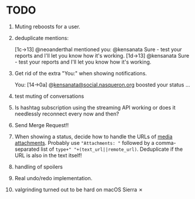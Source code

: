 # TODO

1. Muting reboosts for a user.

1. deduplicate mentions: 
    
	<neoanderthal> [1c->13] @neoanderthal mentioned you: @kensanata Sure -
		test your reports and I'll let you know how it's working.
	<neoanderthal> [1d->13] @kensanata Sure - test your reports and I'll
		let you know how it's working.

1. Get rid of the extra "You:" when showing notifications.
   
   <root> You: [14->0a] @kensanata@social.nasqueron.org boosted your
   status ...

1. test muting of conversations

1. Is hashtag subscription using the streaming API working or does it
   needlessly reconnect every now and then?

1. Send Merge Request!!

1. When showing a status, decide how to handle the URLs of [media
   attachments](https://github.com/tootsuite/documentation/blob/master/Using-the-API/API.md#attachment).
   Probably use `"Attachments: "` followed by a comma-separated list
   of `type+" "+(text_url||remote_url)`. Deduplicate if the URL is
   also in the text itself!

1. handling of spoilers

1. Real undo/redo implementation.

1. valgrinding turned out to be hard on macOS Sierra ✗
